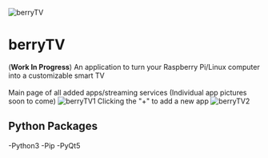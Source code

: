 ![berryTV](https://github.com/user-attachments/assets/05e7296c-f339-4166-a997-9c43ff88d631)
# berryTV
(**Work In Progress**) An application to turn your Raspberry Pi/Linux computer into a customizable smart TV <br /><br />
Main page of all added apps/streaming services (Individual app pictures soon to come)
![berryTV1](https://github.com/user-attachments/assets/89ca2d78-d37b-4c46-a554-33fd881196fd)
Clicking the "+" to add a new app
![berryTV2](https://github.com/user-attachments/assets/d5fddd94-efd2-437b-b6f4-9059437c6abe)

## Python Packages

-Python3
-Pip
-PyQt5
